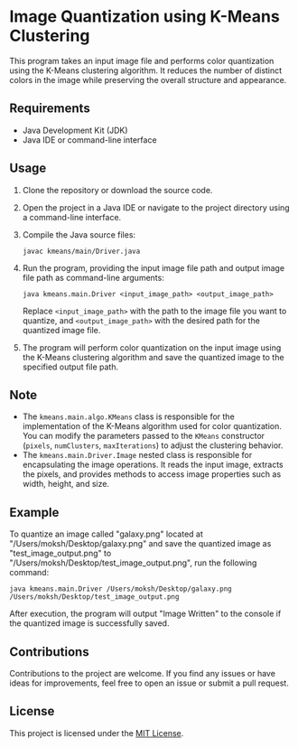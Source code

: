 
# Image Quantization using K-Means Clustering

This program takes an input image file and performs color quantization using the K-Means clustering algorithm. It reduces the number of distinct colors in the image while preserving the overall structure and appearance.

## Requirements

- Java Development Kit (JDK)
- Java IDE or command-line interface

## Usage

1. Clone the repository or download the source code.

2. Open the project in a Java IDE or navigate to the project directory using a command-line interface.

3. Compile the Java source files:

    ```
    javac kmeans/main/Driver.java
    ```

4. Run the program, providing the input image file path and output image file path as command-line arguments:

    ```
    java kmeans.main.Driver <input_image_path> <output_image_path>
    ```

    Replace `<input_image_path>` with the path to the image file you want to quantize, and `<output_image_path>` with the desired path for the quantized image file.

5. The program will perform color quantization on the input image using the K-Means clustering algorithm and save the quantized image to the specified output file path.

## Note

- The `kmeans.main.algo.KMeans` class is responsible for the implementation of the K-Means algorithm used for color quantization. You can modify the parameters passed to the `KMeans` constructor (`pixels`, `numClusters`, `maxIterations`) to adjust the clustering behavior.
- The `kmeans.main.Driver.Image` nested class is responsible for encapsulating the image operations. It reads the input image, extracts the pixels, and provides methods to access image properties such as width, height, and size.

## Example

To quantize an image called "galaxy.png" located at "/Users/moksh/Desktop/galaxy.png" and save the quantized image as "test_image_output.png" to "/Users/moksh/Desktop/test_image_output.png", run the following command:

```
java kmeans.main.Driver /Users/moksh/Desktop/galaxy.png /Users/moksh/Desktop/test_image_output.png
```

After execution, the program will output "Image Written" to the console if the quantized image is successfully saved.

## Contributions

Contributions to the project are welcome. If you find any issues or have ideas for improvements, feel free to open an issue or submit a pull request.

## License

This project is licensed under the [MIT License](LICENSE).